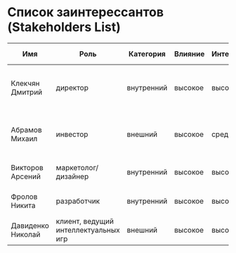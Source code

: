 # Список заинтерессантов (Stakeholders List)

| Имя               | Роль                                 | Категория  | Влияние | Интерес | Интересы                                       | Контакты                | Частота контактов | Дополнительно |
|-------------------|--------------------------------------|------------|---------|---------|------------------------------------------------|-------------------------|-------------------|---------------|
| Клекчян Дмитрий   | директор                             | внутренний | высокое | высокий | состояние проекта, сроки, проблемы, зп         |                         | ежедневно         |               |
| Абрамов Михаил    | инвестор                             | внешний    | высокое | средний | бюджет, расходы, сроки завершения, окупаемость | +7 800 555 35 35        | еженедельно       |               |
| Викторов Арсений  | маркетолог/дизайнер                  | внутренний | высокое | высокий | разработка, бюджет, сроки, зп                  |                         | ежедневно         |               |
| Фролов Никита     | разработчик                          | внутренний | высокое | высокий | архитектура, требования, зп                    | frolov.nikita@email.dom | ежедневно         |               |
| Давиденко Николай | клиент, ведущий интеллектуальных игр | внешний    | высокое | высокий | сроки, функции, стоимость                      | davidenko@client.dom    | еженедельно       |               |

